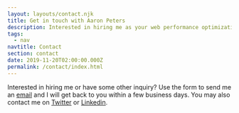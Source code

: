 ```yaml
---
layout: layouts/contact.njk
title: Get in touch with Aaron Peters
description: Interested in hiring me as your web performance optimization consultant or have some other inquiry? Let me know.
tags:
  - nav
navtitle: Contact
section: contact
date: 2019-11-20T02:00:00.000Z
permalink: /contact/index.html
---
```

Interested in hiring me or have some other inquiry? 
Use the form to send me an [email](mailto:aaron@aaronpeters.nl) and I will get back to you within a few business days.
You may also contact me on [Twitter](https://twitter.com/aaronpeters) or [Linkedin](http://www.linkedin.com/in/aaronpeters).
